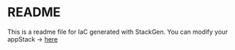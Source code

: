 # README
This is a readme file for IaC generated with StackGen.
You can modify your appStack -> [here](http://main.dev.stackgen.com/appstacks/200f15fd-eab7-44c1-8996-49817948fa82)
